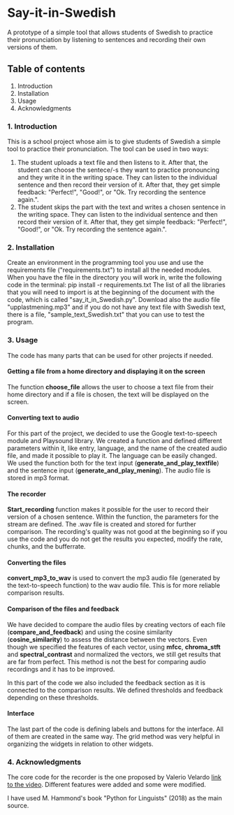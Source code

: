 # Say-it-in-Swedish

A prototype of a simple tool that allows students of Swedish to practice their pronunciation by listening to sentences and recording their own versions of them. 

## Table of contents  
1. Introduction
2. Installation
3. Usage
4. Acknowledgments


### 1. Introduction
This is a school project whose aim is to give students of Swedish a simple tool to practice their pronunciation.
The tool can be used in two ways:
1. The student uploads a text file and then listens to it. After that, the student can choose the sentece/-s they want to practice pronouncing and they write it in the writing space. They can listen to the individual sentence and then record their version of it. After that, they get simple feedback: "Perfect!", "Good!", or "Ok. Try recording the sentence again.".
2. The student skips the part with the text and writes a chosen sentence in the writing space. They can listen to the individual sentence and then record their version of it. After that, they get simple feedback: "Perfect!", "Good!", or "Ok. Try recording the sentence again.".
   
### 2. Installation
Create an environment in the programming tool you use and use the requirements file ("requirements.txt") to install all the needed modules. When you have the file in the directory you will work in, write the following code in the terminal: pip install -r requirements.txt
The list of all the libraries that you will need to import is at the beginning of the document with the code, which is called "say_it_in_Swedish.py". Download also the audio file "upplastmening.mp3" and if you do not have any text file with Swedish text, there is a file, "sample_text_Swedish.txt" that you can use to test the program. 

### 3. Usage
The code has many parts that can be used for other projects if needed.  

#### Getting a file from a home directory and displaying it on the screen
The function **choose_file** allows the user to choose a text file from their home directory and if a file is chosen, the text will be displayed on the screen. 

#### Converting text to audio
For this part of the project, we decided to use the Google text-to-speech module and Playsound library. We created a function and defined different parameters within it, like entry, language, and the name of the created audio file, and made it possible to play it. The language can be easily changed. We used the function both for the text input (**generate_and_play_textfile**) and the sentence input (**generate_and_play_mening**). The audio file is stored in mp3 format. 

#### The recorder
**Start_recording** function makes it possible for the user to record their version of a chosen sentence. Within the function, the parameters for the stream are defined. The .wav file is created and stored for further comparison. The recording's quality was not good at the beginning so if you use the code and you do not get the results you expected, modify the rate, chunks, and the bufferrate. 

#### Converting the files
**convert_mp3_to_wav** is used to convert the mp3 audio file (generated by the text-to-speech function) to the wav audio file. This is for more reliable comparison results.

#### Comparison of the files and feedback
We have decided to compare the audio files by creating vectors of each file (**compare_and_feedback**) and using the cosine similarity (**cosine_similarity**) to assess the distance between the vectors. Even though we specified the features of each vector, using **mfcc**, **chroma_stft** and **spectral_contrast** and normalized the vectors, we still get results that are far from perfect. This method is not the best for comparing audio recordings and it has to be improved. 

In this part of the code we also included the feedback section as it is connected to the comparison results. We defined thresholds and feedback depending on these thresholds.

#### Interface
The last part of the code is defining labels and buttons for the interface. All of them are created in the same way. The grid method was very helpful in organizing the widgets in relation to other widgets. 

### 4. Acknowledgments 
The core code for the recorder is the one proposed by Valerio Velardo [link to the video](https://www.youtube.com/watch?v=e9CRZEi_feA). Different features were added and some were modified. 

I have used M. Hammond's book "Python for Linguists" (2018) as the main source. 





